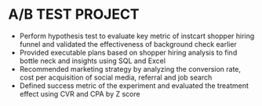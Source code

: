 # A/B TEST PROJECT 

- Perform hypothesis test to evaluate key metric of instcart shopper hiring funnel and validated the effectiveness of background check earlier
- Provided executable plans based on shopper hiring analysis to find bottle neck and insights using SQL and Excel 
- Recommended marketing strategy by analyzing the conversion rate, cost per acquisition of social media, referral and job search
- Defined success metric of the experiment and evaluated the treatment effect using CVR and CPA by Z score

